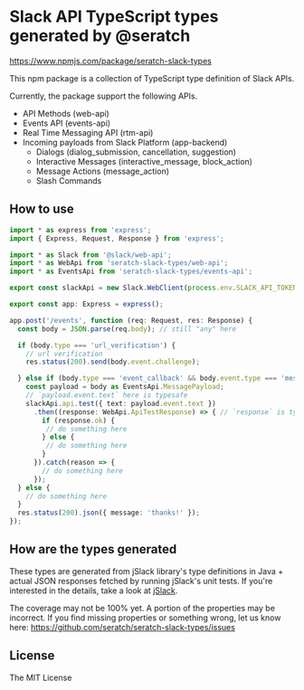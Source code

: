 # Slack API TypeScript types generated by @seratch

https://www.npmjs.com/package/seratch-slack-types

This npm package is a collection of TypeScript type definition of Slack APIs.

Currently, the package support the following APIs.

* API Methods (web-api)
* Events API (events-api)
* Real Time Messaging API (rtm-api)
* Incoming payloads from Slack Platform (app-backend)
  * Dialogs (dialog_submission, cancellation, suggestion)
  * Interactive Messages (interactive_message, block_action)
  * Message Actions (message_action)
  * Slash Commands

## How to use

```typescript
import * as express from 'express';
import { Express, Request, Response } from 'express';

import * as Slack from '@slack/web-api';
import * as WebApi from 'seratch-slack-types/web-api';
import * as EventsApi from 'seratch-slack-types/events-api';

export const slackApi = new Slack.WebClient(process.env.SLACK_API_TOKEN);

export const app: Express = express();

app.post('/events', function (req: Request, res: Response) {
  const body = JSON.parse(req.body); // still "any" here

  if (body.type === 'url_verification') {
    // url verification
    res.status(200).send(body.event.challenge);

  } else if (body.type === 'event_callback' && body.event.type === 'message') { // still "any" here
    const payload = body as EventsApi.MessagePayload;
    // `payload.event.text` here is typesafe
    slackApi.api.test({ text: payload.event.text })
      .then((response: WebApi.ApiTestResponse) => { // `response` is typesafe
        if (response.ok) {
         // do something here
        } else {
         // do something here
        }
      }).catch(reason => {
        // do something here
      });
  } else {
    // do something here
  }
  res.status(200).json({ message: 'thanks!' });
});
```

## How are the types generated

These types are generated from jSlack library's type definitions in Java + actual JSON responses fetched by running jSlack's unit tests. If you're interested in the details, take a look at [jSlack](https://github.com/seratch/jslack).

The coverage may not be 100% yet. A portion of the properties may be incorrect. If you find missing properties or something wrong, let us know here: https://github.com/seratch/seratch-slack-types/issues

## License

The MIT License
